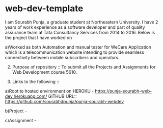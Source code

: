 # web-dev-template

I am Sourabh Punja, a graduate student at Northeastern University. I have 2 years of work experience as a software developer and part of quality assurance team at Tata Consultancy Services from 2014 to 2016. Below is the project that I have worked on

a)Worked as both Automation and manual tester for WeCare Application which is a telecommunication website intending to provide seamless connectivity between mobile subscribers and operators.

2) Purpose of repository :: To submit all the Projects and Assignments for Web Development course 5610.

3) Links to the following ::

a)Root to hosted environment on
 HEROKU - https://punja-sourabh-web-dev.herokuapp.com/
 GITHUB URL:: https://github.com/sourabhdpunja/punja-sourabh-webdev

b)Project -

c)Assignment -

